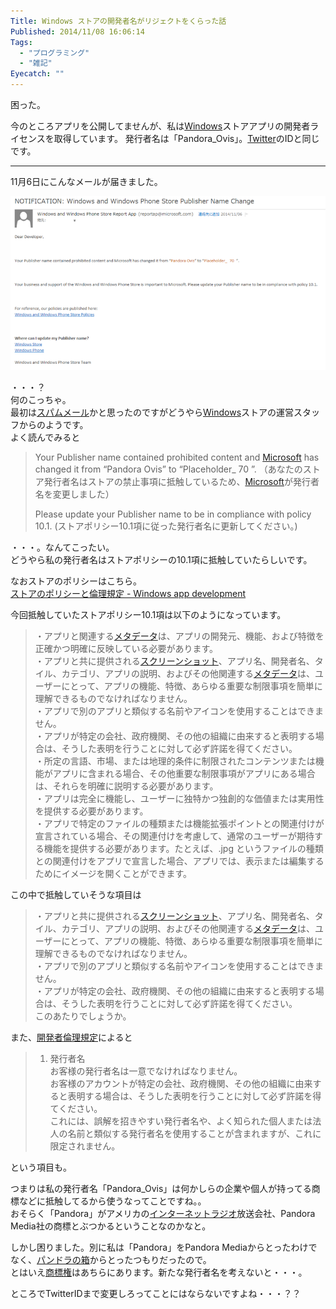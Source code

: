 ```yaml
---
Title: Windows ストアの開発者名がリジェクトをくらった話
Published: 2014/11/08 16:06:14
Tags:
  - "プログラミング"
  - "雑記"
Eyecatch: ""
---
```

<p>困った。</p>

<p>今のところアプリを公開してませんが、私は<a class="keyword" href="http://d.hatena.ne.jp/keyword/Windows">Windows</a>ストアアプリの開発者ライセンスを取得しています。
発行者名は「Pandora_Ovis」。<a class="keyword" href="http://d.hatena.ne.jp/keyword/Twitter">Twitter</a>のIDと同じです。</p>

***

<p>11月6日にこんなメールが届きました。</p>

<p><span itemscope itemtype="http://schema.org/Photograph"><img src="20141108154642.png" alt="f:id:Ovis:20141108154642p:plain" title="f:id:Ovis:20141108154642p:plain" class="hatena-fotolife" itemprop="image"></span></p>


<p>・・・？<br/>
何のこっちゃ。<br/>
最初は<a class="keyword" href="http://d.hatena.ne.jp/keyword/%A5%B9%A5%D1%A5%E0%A5%E1%A1%BC%A5%EB">スパムメール</a>かと思ったのですがどうやら<a class="keyword" href="http://d.hatena.ne.jp/keyword/Windows">Windows</a>ストアの運営スタッフからのようです。<br/>
よく読んでみると</p>

<blockquote><p>Your Publisher name contained prohibited content and <a class="keyword" href="http://d.hatena.ne.jp/keyword/Microsoft">Microsoft</a> has changed it from “Pandora Ovis” to “Placeholder_ 70 ”.
（あなたのストア発行者名はストアの禁止事項に抵触しているため、<a class="keyword" href="http://d.hatena.ne.jp/keyword/Microsoft">Microsoft</a>が発行者名を変更しました）</p>

<p>Please update your Publisher name to be in compliance with policy 10.1.
(ストアポリシー10.1項に従った発行者名に更新してください。)</p></blockquote>

<p>・・・。なんてこったい。<br/>
どうやら私の発行者名はストアポリシーの10.1項に抵触していたらしいです。</p>

<p>なおストアのポリシーはこちら。<br/>
<a href="http://msdn.microsoft.com/library/windows/apps/dn764939.aspx">ストアのポリシーと倫理規定 - Windows app development</a></p>

<p>今回抵触していたストアポリシー10.1項は以下のようになっています。</p>

<blockquote><p>・アプリと関連する<a class="keyword" href="http://d.hatena.ne.jp/keyword/%A5%E1%A5%BF%A5%C7%A1%BC%A5%BF">メタデータ</a>は、アプリの開発元、機能、および特徴を正確かつ明確に反映している必要があります。<br/>
・アプリと共に提供される<a class="keyword" href="http://d.hatena.ne.jp/keyword/%A5%B9%A5%AF%A5%EA%A1%BC%A5%F3%A5%B7%A5%E7%A5%C3%A5%C8">スクリーンショット</a>、アプリ名、開発者名、タイル、カテゴリ、アプリの説明、およびその他関連する<a class="keyword" href="http://d.hatena.ne.jp/keyword/%A5%E1%A5%BF%A5%C7%A1%BC%A5%BF">メタデータ</a>は、ユーザーにとって、アプリの機能、特徴、あらゆる重要な制限事項を簡単に理解できるものでなければなりません。<br/>
・アプリで別のアプリと類似する名前やアイコンを使用することはできません。<br/>
・アプリが特定の会社、政府機関、その他の組織に由来すると表明する場合は、そうした表明を行うことに対して必ず許諾を得てください。<br/>
・所定の言語、市場、または地理的条件に制限されたコンテンツまたは機能がアプリに含まれる場合、その他重要な制限事項がアプリにある場合は、それらを明確に説明する必要があります。<br/>
・アプリは完全に機能し、ユーザーに独特かつ独創的な価値または実用性を提供する必要があります。<br/>
・アプリで特定のファイルの種類または機能拡張ポイントとの関連付けが宣言されている場合、その関連付けを考慮して、通常のユーザーが期待する機能を提供する必要があります。たとえば、.jpg というファイルの種類との関連付けをアプリで宣言した場合、アプリでは、表示または編集するためにイメージを開くことができます。</p></blockquote>

<p>この中で抵触していそうな項目は</p>

<blockquote><p>・アプリと共に提供される<a class="keyword" href="http://d.hatena.ne.jp/keyword/%A5%B9%A5%AF%A5%EA%A1%BC%A5%F3%A5%B7%A5%E7%A5%C3%A5%C8">スクリーンショット</a>、アプリ名、開発者名、タイル、カテゴリ、アプリの説明、およびその他関連する<a class="keyword" href="http://d.hatena.ne.jp/keyword/%A5%E1%A5%BF%A5%C7%A1%BC%A5%BF">メタデータ</a>は、ユーザーにとって、アプリの機能、特徴、あらゆる重要な制限事項を簡単に理解できるものでなければなりません。<br/>
・アプリで別のアプリと類似する名前やアイコンを使用することはできません。<br/>
・アプリが特定の会社、政府機関、その他の組織に由来すると表明する場合は、そうした表明を行うことに対して必ず許諾を得てください。<br/>
このあたりでしょうか。</p></blockquote>

<p>また、<a href="http://msdn.microsoft.com/ja-JP/library/windows/apps/dn764941.aspx">開発者倫理規定</a>によると</p>

<blockquote><ol>
<li>発行者名<br/>
お客様の発行者名は一意でなければなりません。<br/>
お客様のアカウントが特定の会社、政府機関、その他の組織に由来すると表明する場合は、そうした表明を行うことに対して必ず許諾を得てください。<br/>
これには、誤解を招きやすい発行者名や、よく知られた個人または法人の名前と類似する発行者名を使用することが含まれますが、これに限定されません。</li>
</ol>
</blockquote>

<p>という項目も。</p>

<p>つまりは私の発行者名「Pandora_Ovis」は何かしらの企業や個人が持ってる商標などに抵触してるから使うなってことですね。。<br/>
おそらく「Pandora」がアメリカの<a class="keyword" href="http://d.hatena.ne.jp/keyword/%A5%A4%A5%F3%A5%BF%A1%BC%A5%CD%A5%C3%A5%C8%A5%E9%A5%B8%A5%AA">インターネットラジオ</a>放送会社、Pandora Media社の商標とぶつかるということなのかなと。</p>

<p>しかし困りました。別に私は「Pandora」をPandora Mediaからとったわけでなく、<a class="keyword" href="http://d.hatena.ne.jp/keyword/%A5%D1%A5%F3%A5%C9%A5%E9%A4%CE%C8%A2">パンドラの箱</a>からとったつもりだったので。<br/>
とはいえ<a class="keyword" href="http://d.hatena.ne.jp/keyword/%BE%A6%C9%B8%B8%A2">商標権</a>はあちらにあります。新たな発行者名を考えないと・・・。</p>

<p>ところでTwitterIDまで変更しろってことにはならないですよね・・・？？</p>
